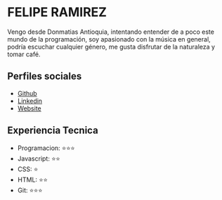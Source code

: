 # FELIPE RAMIREZ

Vengo desde Donmatias Antioquia, intentando entender de a poco este mundo de la programación, soy apasionado con la música en general, podría escuchar cualquier género, me gusta disfrutar de la naturaleza y tomar café.

## Perfiles sociales

- [Github](https://github.com/felipery/)
- [Linkedin](https://www.linkedin.com/feliperamirezy/)
- [Website](https://felipe-ramirez-dev.online/)

## Experiencia Tecnica

- Programacion: ⭐️⭐️⭐️
- Javascript: ⭐️⭐️
- CSS: ⭐️
- HTML: ⭐️⭐️
- Git: ⭐️⭐️⭐️
